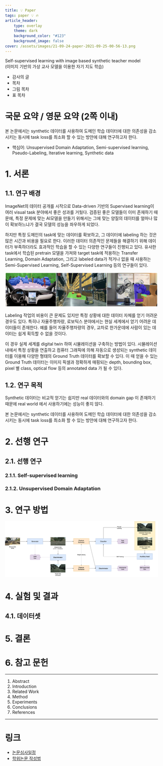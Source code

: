 ```yaml
---
title: 💡 Paper
tags: paper 💡 🔥
article_header:
    type: overlay
    theme: dark
    background_color: "#123"
    background_image: false
cover: /assets/images/21-09-24-paper-2021-09-25-00-56-13.png
---
```


Self-supervised learning with image based synthetic teacher model   
(이미지 기반의 가상 교사 모델을 이용한 자기 지도 학습)

<!--more-->

- 감사의 글
- 목차
- 그림 목차
- 표 목차

# 국문 요약 / 영문 요약 (2쪽 이내)

본 논문에서는 synthetic 데이터를 사용하여 도메인 학습 데이터에 대한 의존성을 감소시키는 동시에 task loss를 최소화 할 수 있는 방안에 대해 연구하고자 한다.

- 핵심어: Unsupervised Domain Adaptation, Semi-supervised learning, Pseudo-Labeling, Iterative learning, Synthetic data

# 1. 서론

## 1.1. 연구 배경

ImageNet의 데이터 공개를 시작으로 Data-driven 기반의 Supervised learning이 여러 visual task 분야에서 좋은 성과를 거뒀다. 검증된 좋은 모델들이 이미 존재하기 때문에, 특정 문제에 맞는 AI모델을 만들기 위해서는 그에 맞는 양질의 데이터를 얼마나 많이 확보하느냐가 결국 모델의 성능을 좌우하게 되었다.

하지만 특정 도메인의 task에 맞는 데이터를 확보하고, 그 데이터에 labeling 하는 것은 많은 시간과 비용을 필요로 한다. 이러한 데이터 의존적인 문제들을 해결하기 위해 데이터가 부족하더라도 효과적인 학습을 할 수 있는 다양한 연구들이 진행되고 있다. 유사한 task에서 학습된 pretrain 모델을 가져와 target task에 적용하는 Transfer Learning, Domain Adaptation, 그리고 labeled data가 적거나 없을 때 사용하는 Semi-Supervised Learning, Self-Supervised Learning 등의 연구들이 있다.

![자율주행차량, 로보틱스 분야에서의 synthetic 데이터](/assets/images/21-09-24-paper-autonomous-synthetic-data.png)

Labeling 작업의 비용이 큰 문제도 있지만 특정 상황에 대한 데이터 자체를 얻기 어려운 경우도 있다. 특히나 자율주행차량, 로보틱스 분야에서는 현실 세계에서 얻기 어려운 데이터들이 존재한다. 예를 들어 자율주행차량의 경우, 교차로 한가운데에 사람이 있는 데이터는 쉽게 획득할 수 없을 것이다.

이 경우 실제 세계를 digital twin 하여 시뮬레이션을 구축하는 방법이 있다. 시뮬레이션 내에서 특정 상황을 연출하고 컴퓨터 그래픽에 의해 자동으로 생성되는 synthetic 데이터를 이용해 다양한 형태의 Ground Truth 데이터를 확보할 수 있다. 이 때 얻을 수 있는 Ground Truth 데이터는 이미지 픽셀과 정확하게 매핑되는 depth, bounding box, pixel 별 class, optical flow 등의 annotated data 가 될 수 있다.

## 1.2. 연구 목적

Synthetic 데이터는 비교적 얻기는 쉽지만 real 데이터와의 domain gap 이 존재하기 때문에 real world 에서 사용하기에는 성능이 좋지 않다.

본 논문에서는 synthetic 데이터를 사용하여 도메인 학습 데이터에 대한 의존성을 감소시키는 동시에 task loss를 최소화 할 수 있는 방안에 대해 연구하고자 한다.

# 2. 선행 연구

## 2.1. 선행 연구

### 2.1.1. Self-supervised learning

### 2.1.2. Unsupervised Domain Adaptation

# 3. 연구 방법

![](/assets/images/21-09-24-paper-2021-09-25-00-56-13.png)

# 4. 실험 및 결과

## 4.1. 데이터셋



# 5. 결론

# 6. 참고 문헌

---

1. Abstract
2. Introduction
3. Related Work
4. Method
5. Experiments
6. Conclusions
7. References

---

# 링크

- [논문심사일정](https://eyonsei.yonsei.ac.kr/info.asp?mid=m03_10)
- [학위논문 작성법](https://graduate.yonsei.ac.kr/graduate/academic/notice_haksa.do?mode=view&articleNo=28347&article.offset=0&articleLimit=10&srCategoryId1=363)
